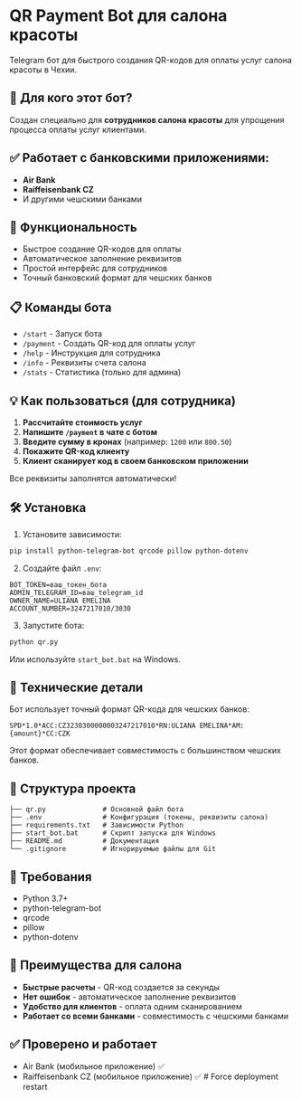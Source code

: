 # QR Payment Bot для салона красоты

Telegram бот для быстрого создания QR-кодов для оплаты услуг салона красоты в Чехии.

## 💄 Для кого этот бот?
Создан специально для **сотрудников салона красоты** для упрощения процесса оплаты услуг клиентами.

## ✅ Работает с банковскими приложениями:
- **Air Bank** 
- **Raiffeisenbank CZ**
- И другими чешскими банками

## 🚀 Функциональность
- Быстрое создание QR-кодов для оплаты
- Автоматическое заполнение реквизитов
- Простой интерфейс для сотрудников
- Точный банковский формат для чешских банков

## 📋 Команды бота
- `/start` - Запуск бота
- `/payment` - Создать QR-код для оплаты услуг
- `/help` - Инструкция для сотрудника
- `/info` - Реквизиты счета салона
- `/stats` - Статистика (только для админа)

## 💡 Как пользоваться (для сотрудника)

1. **Рассчитайте стоимость услуг**
2. **Напишите `/payment` в чате с ботом**
3. **Введите сумму в кронах** (например: `1200` или `800.50`)
4. **Покажите QR-код клиенту**
5. **Клиент сканирует код в своем банковском приложении**

Все реквизиты заполнятся автоматически!

## 🛠 Установка

1. Установите зависимости:
```bash
pip install python-telegram-bot qrcode pillow python-dotenv
```

2. Создайте файл `.env`:
```
BOT_TOKEN=ваш_токен_бота
ADMIN_TELEGRAM_ID=ваш_telegram_id
OWNER_NAME=ULIANA EMELINA
ACCOUNT_NUMBER=3247217010/3030
```

3. Запустите бота:
```bash
python qr.py
```
Или используйте `start_bot.bat` на Windows.

## 🎯 Технические детали

Бот использует точный формат QR-кода для чешских банков:
```
SPD*1.0*ACC:CZ3230300000003247217010*RN:ULIANA EMELINA*AM:{amount}*CC:CZK
```

Этот формат обеспечивает совместимость с большинством чешских банков.

## 📁 Структура проекта
```
├── qr.py              # Основной файл бота
├── .env               # Конфигурация (токены, реквизиты салона)
├── requirements.txt   # Зависимости Python
├── start_bot.bat      # Скрипт запуска для Windows
├── README.md          # Документация
└── .gitignore         # Игнорируемые файлы для Git
```

## 🔧 Требования
- Python 3.7+
- python-telegram-bot
- qrcode
- pillow
- python-dotenv

## 💼 Преимущества для салона
- **Быстрые расчеты** - QR-код создается за секунды
- **Нет ошибок** - автоматическое заполнение реквизитов
- **Удобство для клиентов** - оплата одним сканированием
- **Работает со всеми банками** - совместимость с чешскими банками

## ✅ Проверено и работает
- Air Bank (мобильное приложение) ✅
- Raiffeisenbank CZ (мобильное приложение) ✅
#   F o r c e   d e p l o y m e n t   r e s t a r t  
 